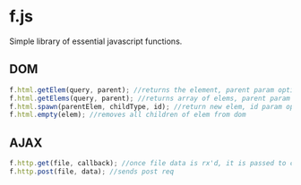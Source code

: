 # f.js

Simple library of essential javascript functions.

## DOM
```javascript
f.html.getElem(query, parent); //returns the element, parent param optional
f.html.getElems(query, parent); //returns array of elems, parent param optional
f.html.spawn(parentElem, childType, id); //return new elem, id param optional
f.html.empty(elem); //removes all children of elem from dom
```

## AJAX
```javascript
f.http.get(file, callback); //once file data is rx'd, it is passed to callback
f.http.post(file, data); //sends post req
```